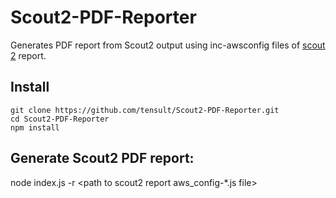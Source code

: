 # Scout2-PDF-Reporter
Generates PDF report from Scout2 output using inc-awsconfig files of [scout 2](https://github.com/nccgroup/Scout2) report.

## Install
 ```
 git clone https://github.com/tensult/Scout2-PDF-Reporter.git
 cd Scout2-PDF-Reporter
 npm install
 ```

## Generate Scout2 PDF report:
node index.js -r <path to scout2 report aws_config-*.js file>
